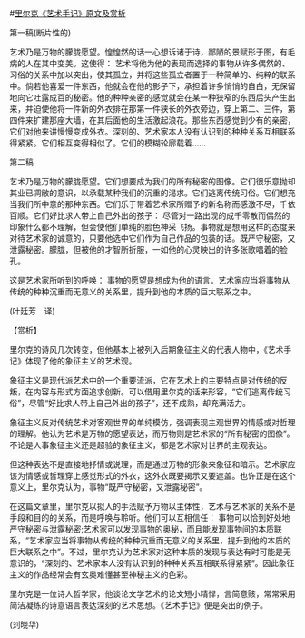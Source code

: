 #[里尔克《艺术手记》原文及赏析](https://www.vrrw.net/wx/12005.html)

第一稿(断片性的)

艺术乃是万物的朦胧愿望。惶惶然的话一心想诉诸于诗，鄙陋的景赋形于图，有毛病的人在其中变美。这使得： 艺术将他为他的表现而选择的事物从许多偶然的、习俗的关系中加以突出，使其孤立，并将这些孤立者置于一种简单的、纯粹的联系中。倘若他喜爱一件东西，他就会在他的影子下，承担着许多悄悄的自白，无保留地向它吐露成百的秘密。他的种种亲密的感觉就会在某一种狭窄的东西后头产生出来，并迫使他将一件新的外衣排在那第一件狭长的外衣旁边，穿上第二、三件，第四件来扩建那座大墙，在其后面他的生活激起浪花。那些东西感觉到少有的亲密，它们对他来讲慢慢变成外衣。深刻的、艺术家本人没有认识到的种种关系互相联系得紧紧。它们相互变得相似了。它们的模糊轮廓载着……

第二稿

艺术乃是万物的朦胧愿望。它们想要成为我们的所有秘密的图像。它们很乐意抛却其业已凋敝的意识，以承载某种我们的沉重的渴求。它们逃离传统习俗。它们想充当我们所中意的那种东西。它们乐于带着艺术家所赠予的新名称而感激不尽，千依百顺。它们好比求人带上自己外出的孩子： 尽管对一路出现的成千零散而偶然的印象什么都不理解，但会使他们单纯的脸色神采飞扬。事物就是想用这样的态度来对待艺术家的诚意的，只要他选中它们作为自己作品的包装的话。既严守秘密，又泄露秘密。朦胧，但被他的才智所折服，一如他的心灵映出的许多张歌唱着的脸孔。

这是艺术家所听到的呼唤： 事物的愿望是想成为他的语言。艺术家应当将事物从传统的种种沉重而无意义的关系里，提升到他的本质的巨大联系之中。

(叶廷芳　译)



【赏析】

里尔克的诗风几次转变，但他基本上被列入后期象征主义的代表人物中，《艺术手记》体现了他的象征主义的艺术观。

象征主义是现代派艺术中的一个重要流派，它在艺术上的主要特点是对传统的反叛，在内容与形式方面追求创新。可以借用里尔克的话来形容，“它们逃离传统习俗”，尽管“好比求人带上自己外出的孩子”，还不成熟，却充满活力。

象征主义反对传统艺术对客观世界的单纯模仿，强调表现主观世界的情感或对哲理的理解。他认为艺术是万物的愿望表达，而万物则是艺术家的“所有秘密的图像”。不论是人事象征主义还是超验的象征主义，都是艺术家对世界的主观表达。

但这种表达不是直接地抒情或说理，而是通过万物的形象来象征和暗示。艺术家应该为情感或哲理穿上感觉形式的外衣，这外衣既要揭示又要遮盖。也许正是在这个意义上，里尔克认为，事物“既严守秘密，又泄露秘密”。

在这篇文章里，里尔克以拟人的手法赋予万物以主体性，艺术与艺术家的关系不是手段和目的的关系，而是呼唤与聆听。他们可以互相信任： 事物可以恰到好处地严守秘密与泄露秘密;艺术家可以发现事物的奥秘，而且能发现事物间的本质联系，“艺术家应当将事物从传统的种种沉重而无意义的关系里，提升到他的本质的巨大联系之中”。不过，里尔克认为艺术家对这种本质的发现与表达有时可能是无意识的，“深刻的、艺术家本人没有认识到的种种关系互相联系得紧紧”。因此象征主义的作品经常会有玄奥难懂甚至神秘主义的色彩。

里尔克是一位诗人哲学家，他谈论文学艺术的论文短小精悍，言简意赅，常常采用简洁凝练的诗意语言表达深刻的艺术思想。《艺术手记》便是突出的例子。

(刘晓华)

